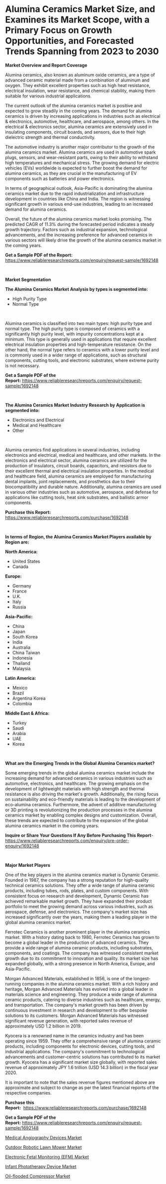 <p><h1>Alumina Ceramics Market Size, and Examines its Market Scope, with a Primary Focus on Growth Opportunities, and Forecasted Trends Spanning from 2023 to 2030</h1></p><p><strong>Market Overview and Report Coverage</strong></p>
<p><p>Alumina ceramics, also known as aluminum oxide ceramics, are a type of advanced ceramic material made from a combination of aluminum and oxygen. They exhibit excellent properties such as high heat resistance, electrical insulation, wear resistance, and chemical stability, making them suitable for various industrial applications.</p><p>The current outlook of the alumina ceramics market is positive and expected to grow steadily in the coming years. The demand for alumina ceramics is driven by increasing applications in industries such as electrical & electronics, automotive, healthcare, and aerospace, among others. In the electrical & electronics sector, alumina ceramics are extensively used in insulating components, circuit boards, and sensors, due to their high dielectric strength and thermal conductivity.</p><p>The automotive industry is another major contributor to the growth of the alumina ceramics market. Alumina ceramics are used in automotive spark plugs, sensors, and wear-resistant parts, owing to their ability to withstand high temperatures and mechanical stress. The growing demand for electric vehicles (EVs) worldwide is expected to further boost the demand for alumina ceramics, as they are crucial in the manufacturing of EV components such as batteries and power electronics.</p><p>In terms of geographical outlook, Asia-Pacific is dominating the alumina ceramics market due to the rapid industrialization and infrastructure development in countries like China and India. The region is witnessing significant growth in various end-use industries, leading to an increased demand for alumina ceramics.</p><p>Overall, the future of the alumina ceramics market looks promising. The predicted CAGR of 11.3% during the forecasted period indicates a steady growth trajectory. Factors such as industrial expansion, technological advancements, and the increasing preference for advanced ceramics in various sectors will likely drive the growth of the alumina ceramics market in the coming years.</p></p>
<p><strong>Get a Sample PDF of the Report:</strong> <a href="https://www.reliableresearchreports.com/enquiry/request-sample/1692148">https://www.reliableresearchreports.com/enquiry/request-sample/1692148</a></p>
<p>&nbsp;</p>
<p><strong>Market Segmentation</strong></p>
<p><strong>The Alumina Ceramics Market Analysis by types is segmented into:</strong></p>
<p><ul><li>High Purity Type</li><li>Normal Type</li></ul></p>
<p>&nbsp;</p>
<p><p>Alumina ceramics is classified into two main types: high purity type and normal type. The high purity type is composed of ceramics with a significantly high purity level, with impurity concentrations kept at a minimum. This type is generally used in applications that require excellent electrical insulation properties and high-temperature resistance. On the other hand, the normal type refers to ceramics with a lower purity level and is commonly used in a wider range of applications, such as structural components, cutting tools, and electronic substrates, where extreme purity is not necessary.</p></p>
<p><strong>Get a Sample PDF of the Report:</strong>&nbsp;<a href="https://www.reliableresearchreports.com/enquiry/request-sample/1692148">https://www.reliableresearchreports.com/enquiry/request-sample/1692148</a></p>
<p>&nbsp;</p>
<p><strong>The Alumina Ceramics Market Industry Research by Application is segmented into:</strong></p>
<p><ul><li>Electronics and Electrical</li><li>Medical and Healthcare</li><li>Other</li></ul></p>
<p>&nbsp;</p>
<p><p>Alumina ceramics find applications in several industries, including electronics and electrical, medical and healthcare, and other markets. In the electronics and electrical sector, alumina ceramics are utilized for the production of insulators, circuit boards, capacitors, and resistors due to their excellent thermal and electrical insulation properties. In the medical and healthcare field, alumina ceramics are employed for manufacturing dental implants, joint replacements, and prosthetics due to their biocompatibility and durable nature. Additionally, alumina ceramics are used in various other industries such as automotive, aerospace, and defense for applications like cutting tools, heat sink substrates, and ballistic armor components.</p></p>
<p><strong>Purchase this Report:</strong>&nbsp; <a href="https://www.reliableresearchreports.com/purchase/1692148">https://www.reliableresearchreports.com/purchase/1692148</a></p>
<p>&nbsp;</p>
<p><strong>In terms of Region, the Alumina Ceramics Market Players available by Region are:</strong></p>
<p>
    <p> <strong> North America: </strong>
        <ul>
            <li>United States</li>
            <li>Canada</li>
        </ul>
        </p> 
    <p> <strong> Europe: </strong>
        <ul>
            <li>Germany</li>
            <li>France</li>
            <li>U.K.</li>
            <li>Italy</li>
            <li>Russia</li>
        </ul>
        </p> 
    <p> <strong> Asia-Pacific: </strong>
        <ul>
            <li>China</li>
            <li>Japan</li>
            <li>South Korea</li>
            <li>India</li>
            <li>Australia</li>
            <li>China Taiwan</li>
            <li>Indonesia</li>
            <li>Thailand</li>
            <li>Malaysia</li>
        </ul>
        </p> 
    <p> <strong> Latin America: </strong>
        <ul>
            <li>Mexico</li>
            <li>Brazil</li>
            <li>Argentina Korea</li>
            <li>Colombia</li>
        </ul>
        </p> 
    <p> <strong> Middle East & Africa: </strong>
        <ul>
            <li>Turkey</li>
            <li>Saudi</li>
            <li>Arabia</li>
            <li>UAE</li>
            <li>Korea</li>
        </ul>
    </p>
    </p>
<p>&nbsp;</p>
<p><strong>What are the Emerging Trends in the Global Alumina Ceramics market?</strong></p>
<p><p>Some emerging trends in the global alumina ceramics market include the increasing demand for advanced ceramics in various industries such as automotive, electronics, and healthcare. The growing emphasis on the development of lightweight materials with high strength and thermal resistance is also driving the market's growth. Additionally, the rising focus on sustainability and eco-friendly materials is leading to the development of eco-alumina ceramics. Furthermore, the advent of additive manufacturing or 3D printing is revolutionizing the production processes in the alumina ceramics market by enabling complex designs and customization. Overall, these trends are expected to contribute to the expansion of the global alumina ceramics market in the coming years.</p></p>
<p><strong>Inquire or Share Your Questions If Any Before Purchasing This Report</strong>- <a href="https://www.reliableresearchreports.com/enquiry/pre-order-enquiry/1692148">https://www.reliableresearchreports.com/enquiry/pre-order-enquiry/1692148</a></p>
<p>&nbsp;</p>
<p><strong>Major Market Players</strong></p>
<p><p>One of the key players in the alumina ceramics market is Dynamic Ceramic. Founded in 1987, the company has a strong reputation for high-quality technical ceramics solutions. They offer a wide range of alumina ceramic products, including tubes, rods, plates, and custom components. With consistent focus on research and development, Dynamic Ceramic has achieved remarkable market growth. They have expanded their product portfolio to meet the growing demand across various industries, such as aerospace, defense, and electronics. The company's market size has increased significantly over the years, making them a leading player in the global alumina ceramics market.</p><p>Ferrotec Ceramics is another prominent player in the alumina ceramics market. With a history dating back to 1980, Ferrotec Ceramics has grown to become a global leader in the production of advanced ceramics. They provide a wide range of alumina ceramic products, including substrates, components, and coatings. The company has witnessed consistent market growth due to its commitment to innovation and quality. Its market size has expanded globally, with a strong presence in North America, Europe, and Asia-Pacific. </p><p>Morgan Advanced Materials, established in 1856, is one of the longest-running companies in the alumina ceramics market. With a rich history and heritage, Morgan Advanced Materials has evolved into a global leader in materials science and engineering. They produce a wide range of alumina ceramic products, catering to diverse industries such as healthcare, energy, and transportation. The company's market growth has been driven by continuous investment in research and development to offer bespoke solutions to its customers. Morgan Advanced Materials has witnessed significant revenue generation, with reported sales revenue of approximately USD 1.2 billion in 2019.</p><p>Kyocera is a renowned name in the ceramics industry and has been operating since 1959. They offer a comprehensive range of alumina ceramic products, including components for electronic devices, cutting tools, and industrial applications. The company's commitment to technological advancements and customer-centric solutions has contributed to its market growth. Kyocera has a significant market size globally, with reported sales revenue of approximately JPY 1.6 trillion (USD 14.3 billion) in the fiscal year 2020.</p><p>It is important to note that the sales revenue figures mentioned above are approximate and subject to change as per the latest financial reports of the respective companies.</p></p>
<p><strong>Purchase this Report:</strong>&nbsp;&nbsp;<a href="https://www.reliableresearchreports.com/purchase/1692148">https://www.reliableresearchreports.com/purchase/1692148</a></p>
<p></p>
<p><strong>Get a Sample PDF of the Report:</strong>&nbsp;<a href="https://www.reliableresearchreports.com/enquiry/request-sample/1692148">https://www.reliableresearchreports.com/enquiry/request-sample/1692148</a></p>
<p><p><a href="https://www.linkedin.com/pulse/medical-angiography-devices-market-size-share-amp-trends-v9swe/">Medical Angiography Devices Market</a></p><p><a href="https://medium.com/@isomgleason/outdoor-robotic-lawn-mower-market-analysis-its-cagr-market-segmentation-and-global-industry-aabd5489aca5">Outdoor Robotic Lawn Mower Market</a></p><p><a href="https://www.linkedin.com/pulse/electronic-fetal-monitoring-efm-market-size-share-amp-trends-ashue/">Electronic Fetal Monitoring (EFM) Market</a></p><p><a href="https://www.linkedin.com/pulse/infant-phototherapy-device-market-research-report-provides-rzmce/">Infant Phototherapy Device Market</a></p><p><a href="https://medium.com/@freedayundt/oil-flooded-compressor-market-competitive-analysis-market-trends-and-forecast-to-2030-49a26f0f7665">Oil-flooded Compressor Market</a></p></p>